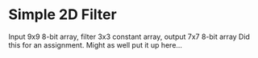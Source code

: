 # Simple 2D Filter
Input 9x9 8-bit array, filter 3x3 constant array, output 7x7 8-bit array
Did this for an assignment. Might as well put it up here...
